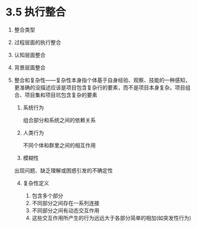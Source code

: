 # 3.5 执行整合

1.  整合类型

   1.  过程层面的执行整合
   2.  认知层面整合
   3.  背景层面整合

2. 整合和复杂性——复杂性本身指个体基于自身经验、观察、技能的一种感知，更准确的没描述应该是项目包含复杂行的要素，而不是项目本身复杂。项目组合、项目集和项目坑包含复杂的要素

   1. 系统行为  

      组合部分和系统之间的依赖关系

   2. 人类行为

      不同个体和群里之间的相互作用 

   3.  模糊性

      出现问题、缺乏理解或困惑引发的不确定性

   4. 复杂性定义

      1. 包含多个部分
      2. 不同部分之间存在一系列连接
      3. 不同部分之间有动态交互作用
      4. 这些交互作用所产生的行为远远大于各部分简单的相加(如突发性行为)

